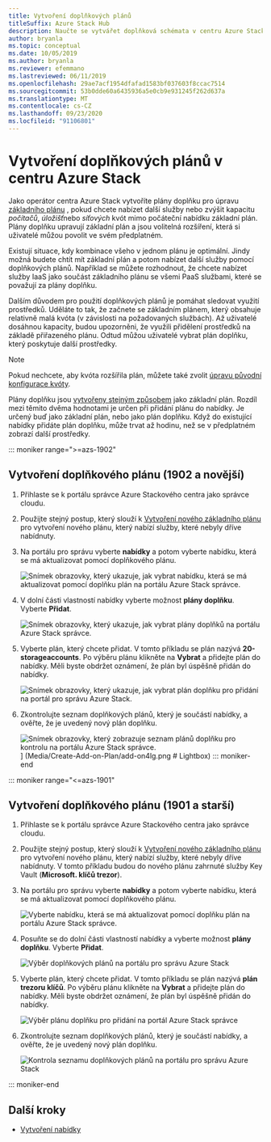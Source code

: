 ```yaml
---
title: Vytvoření doplňkových plánů
titleSuffix: Azure Stack Hub
description: Naučte se vytvářet doplňková schémata v centru Azure Stack.
author: bryanla
ms.topic: conceptual
ms.date: 10/05/2019
ms.author: bryanla
ms.reviewer: efemmano
ms.lastreviewed: 06/11/2019
ms.openlocfilehash: 29ae7acf1954dfafad1583bf037603f8ccac7514
ms.sourcegitcommit: 53b0dde60a6435936a5e0cb9e931245f262d637a
ms.translationtype: MT
ms.contentlocale: cs-CZ
ms.lasthandoff: 09/23/2020
ms.locfileid: "91106801"
---
```

# <a name="create-add-on-plans-in-azure-stack-hub"></a>Vytvoření doplňkových plánů v centru Azure Stack

Jako operátor centra Azure Stack vytvoříte plány doplňku pro úpravu [základního plánu](azure-stack-create-plan.md) , pokud chcete nabízet další služby nebo zvýšit kapacitu *počítačů*, *úložišť*nebo *síťových* kvót mimo počáteční nabídku základní plán. Plány doplňku upravují základní plán a jsou volitelná rozšíření, která si uživatelé můžou povolit ve svém předplatném.

Existují situace, kdy kombinace všeho v jednom plánu je optimální. Jindy možná budete chtít mít základní plán a potom nabízet další služby pomocí doplňkových plánů. Například se můžete rozhodnout, že chcete nabízet služby IaaS jako součást základního plánu se všemi PaaS službami, které se považují za plány doplňku.

Dalším důvodem pro použití doplňkových plánů je pomáhat sledovat využití prostředků. Uděláte to tak, že začnete se základním plánem, který obsahuje relativně malá kvóta (v závislosti na požadovaných službách). Až uživatelé dosáhnou kapacity, budou upozorněni, že využili přidělení prostředků na základě přiřazeného plánu. Odtud můžou uživatelé vybrat plán doplňku, který poskytuje další prostředky.

> [!NOTE]
> Pokud nechcete, aby kvóta rozšířila plán, můžete také zvolit [úpravu původní konfigurace kvóty](azure-stack-quota-types.md#edit-a-quota).

Plány doplňku jsou [vytvořeny stejným způsobem](azure-stack-create-plan.md) jako základní plán. Rozdíl mezi těmito dvěma hodnotami je určen při přidání plánu do nabídky. Je určený buď jako základní plán, nebo jako plán doplňku. Když do existující nabídky přidáte plán doplňku, může trvat až hodinu, než se v předplatném zobrazí další prostředky.

::: moniker range=">=azs-1902"
## <a name="create-an-add-on-plan-1902-and-later"></a>Vytvoření doplňkového plánu (1902 a novější)

1. Přihlaste se k portálu správce Azure Stackového centra jako správce cloudu.
2. Použijte stejný postup, který slouží k [Vytvoření nového základního plánu](azure-stack-create-plan.md) pro vytvoření nového plánu, který nabízí služby, které nebyly dříve nabídnuty.
3. Na portálu pro správu vyberte **nabídky** a potom vyberte nabídku, která se má aktualizovat pomocí doplňkového plánu.

   ![Snímek obrazovky, který ukazuje, jak vybrat nabídku, která se má aktualizovat pomocí doplňku plán na portálu Azure Stack správce.](media/create-add-on-plan/add-on1.png)

4. V dolní části vlastností nabídky vyberte možnost **plány doplňku**. Vyberte **Přidat**.

    ![Snímek obrazovky, který ukazuje, jak vybrat plány doplňků na portálu Azure Stack správce.](media/create-add-on-plan/add-on2.png)

5. Vyberte plán, který chcete přidat. V tomto příkladu se plán nazývá **20-storageaccounts**. Po výběru plánu klikněte na **Vybrat** a přidejte plán do nabídky. Měli byste obdržet oznámení, že plán byl úspěšně přidán do nabídky.

    ![Snímek obrazovky, který ukazuje, jak vybrat plán doplňku pro přidání na portál pro správu Azure Stack.](media/create-add-on-plan/add-on3.png)

6. Zkontrolujte seznam doplňkových plánů, který je součástí nabídky, a ověřte, že je uvedený nový plán doplňku.

    ![Snímek obrazovky, který zobrazuje seznam plánů doplňku pro kontrolu na portálu Azure Stack správce.](media/create-add-on-plan/add-on4.png "Vytvořit plán doplňku")] (Media/Create-Add-on-Plan/add-on4lg.png # Lightbox)
::: moniker-end

::: moniker range="<=azs-1901"

## <a name="create-an-add-on-plan-1901-and-earlier"></a>Vytvoření doplňkového plánu (1901 a starší)

1. Přihlaste se k portálu správce Azure Stackového centra jako správce cloudu.
2. Použijte stejný postup, který slouží k [Vytvoření nového základního plánu](azure-stack-create-plan.md) pro vytvoření nového plánu, který nabízí služby, které nebyly dříve nabídnuty. V tomto příkladu budou do nového plánu zahrnuté služby Key Vault (**Microsoft. klíčů trezor**).
3. Na portálu pro správu vyberte **nabídky** a potom vyberte nabídku, která se má aktualizovat pomocí doplňkového plánu.

   ![Vyberte nabídku, která se má aktualizovat pomocí doplňku plán na portálu Azure Stack správce.](media/create-add-on-plan/1.PNG)

4. Posuňte se do dolní části vlastností nabídky a vyberte možnost **plány doplňku**. Vyberte **Přidat**.

    ![Výběr doplňkových plánů na portálu pro správu Azure Stack](media/create-add-on-plan/2.PNG)

5. Vyberte plán, který chcete přidat. V tomto příkladu se plán nazývá **plán trezoru klíčů**. Po výběru plánu klikněte na **Vybrat** a přidejte plán do nabídky. Měli byste obdržet oznámení, že plán byl úspěšně přidán do nabídky.

    ![Výběr plánu doplňku pro přidání na portál Azure Stack správce](media/create-add-on-plan/3.PNG)

6. Zkontrolujte seznam doplňkových plánů, který je součástí nabídky, a ověřte, že je uvedený nový plán doplňku.

    ![Kontrola seznamu doplňkových plánů na portálu pro správu Azure Stack](media/create-add-on-plan/4.PNG)

::: moniker-end

## <a name="next-steps"></a>Další kroky

* [Vytvoření nabídky](azure-stack-create-offer.md)
